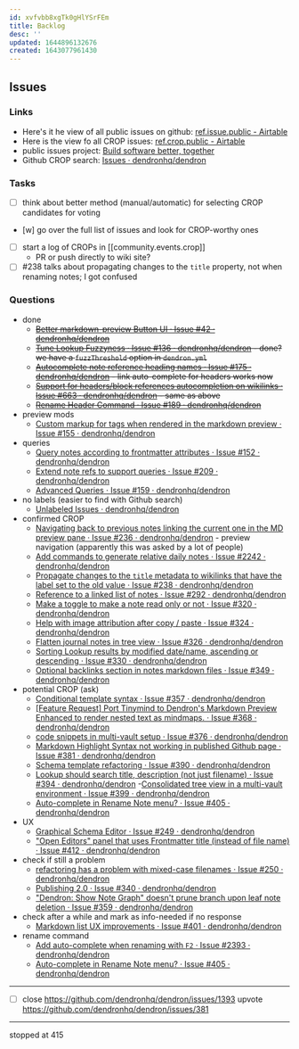 ```yaml
---
id: xvfvbb8xgTk0gHlYSrFEm
title: Backlog
desc: ''
updated: 1644896132676
created: 1643077961430
---
```


## Issues

### Links

-   Here's it he view of all public issues on github: [ref.issue.public - Airtable](https://airtable.com/shrEs45MHwoEF6Bzp/tblEKgeLwxRTwUWil)
-   Here is the view fo all CROP issues: [ref.crop.public - Airtable](https://airtable.com/shrnIyOMe5mO32gHN)
-   public issues project: [Build software better, together](https://github.com/orgs/dendronhq/projects/7)
-   Github CROP search: [Issues · dendronhq/dendron](https://github.com/dendronhq/dendron/labels/kind.crop)

### Tasks

-   [ ] think about better method (manual/automatic) for selecting CROP candidates for voting
-   [w] go over the full list of issues and look for CROP-worthy ones
-   [ ] start a log of CROPs in [[community.events.crop]]
    -   PR or push directly to wiki site?
-   [ ] #238 talks about propagating changes to the `title` property, not when renaming notes; I got confused

### Questions

-   done
    -   ~~[Better markdown-preview Button UI · Issue #42 · dendronhq/dendron](https://github.com/dendronhq/dendron/issues/42)~~
    -   ~~[Tune Lookup Fuzzyness · Issue #136 · dendronhq/dendron](https://github.com/dendronhq/dendron/issues/136) - done? we have a `fuzzThreshold` option in `dendron.yml`~~
    -   ~~[Autocomplete note reference heading names · Issue #175 · dendronhq/dendron](https://github.com/dendronhq/dendron/issues/175) - link auto-complete for headers works now~~
    -   ~~[Support for headers/block references autocompletion on wikilinks · Issue #663 · dendronhq/dendron](https://github.com/dendronhq/dendron/issues/663) - same as above~~
    -   ~~[Rename Header Command · Issue #189 · dendronhq/dendron](https://github.com/dendronhq/dendron/issues/189)~~
-   preview mods
    -   [Custom markup for tags when rendered in the markdown preview · Issue #155 · dendronhq/dendron](https://github.com/dendronhq/dendron/issues/155)
-   queries
    -   [Query notes according to frontmatter attributes · Issue #152 · dendronhq/dendron](https://github.com/dendronhq/dendron/issues/152)
    -   [Extend note refs to support queries · Issue #209 · dendronhq/dendron](https://github.com/dendronhq/dendron/issues/209)
    -   [Advanced Queries · Issue #159 · dendronhq/dendron](https://github.com/dendronhq/dendron/issues/159)
-   no labels (easier to find with Github search)
    -   [Unlabeled Issues · dendronhq/dendron](https://github.com/dendronhq/dendron/issues?q=is:open+is:issue+no:label)
-   confirmed CROP
    -   [Navigating back to previous notes linking the current one in the MD preview pane · Issue #236 · dendronhq/dendron](https://github.com/dendronhq/dendron/issues/236) - preview navigation (apparently this was asked by a lot of people)
    -   [Add commands to generate relative daily notes · Issue #2242 · dendronhq/dendron](https://github.com/dendronhq/dendron/issues/2242)
    -   [Propagate changes to the `title` metadata to wikilinks that have the label set to the old value · Issue #238 · dendronhq/dendron](https://github.com/dendronhq/dendron/issues/238)
    -   [Reference to a linked list of notes · Issue #292 · dendronhq/dendron](https://github.com/dendronhq/dendron/issues/292)
    -   [Make a toggle to make a note read only or not · Issue #320 · dendronhq/dendron](https://github.com/dendronhq/dendron/issues/320)
    -   [Help with image attribution after copy / paste · Issue #324 · dendronhq/dendron](https://github.com/dendronhq/dendron/issues/324)
    -   [Flatten journal notes in tree view · Issue #326 · dendronhq/dendron](https://github.com/dendronhq/dendron/issues/326)
    -   [Sorting Lookup results by modified date/name, ascending or descending · Issue #330 · dendronhq/dendron](https://github.com/dendronhq/dendron/issues/330)
    -   [Optional backlinks section in notes markdown files · Issue #349 · dendronhq/dendron](https://github.com/dendronhq/dendron/issues/349)
-   potential CROP (ask)
    -   [Conditional template syntax · Issue #357 · dendronhq/dendron](https://github.com/dendronhq/dendron/issues/357)
    -   [[Feature Request] Port Tinymind to Dendron's Markdown Preview Enhanced to render nested text as mindmaps. · Issue #368 · dendronhq/dendron](https://github.com/dendronhq/dendron/issues/368)
    -   [code snippets in multi-vault setup · Issue #376 · dendronhq/dendron](https://github.com/dendronhq/dendron/issues/376)
    -   [Markdown Highlight Syntax not working in published Github page · Issue #381 · dendronhq/dendron](https://github.com/dendronhq/dendron/issues/381)
    -   [Schema template refactoring · Issue #390 · dendronhq/dendron](https://github.com/dendronhq/dendron/issues/390)
    -   [Lookup should search title, description (not just filename) · Issue #394 · dendronhq/dendron](https://github.com/dendronhq/dendron/issues/394) -[Consolidated tree view in a multi-vault environment · Issue #399 · dendronhq/dendron](https://github.com/dendronhq/dendron/issues/399)
    -   [Auto-complete in Rename Note menu? · Issue #405 · dendronhq/dendron](https://github.com/dendronhq/dendron/issues/405)
-   UX
    -   [Graphical Schema Editor · Issue #249 · dendronhq/dendron](https://github.com/dendronhq/dendron/issues/249)
    -   ["Open Editors" panel that uses Frontmatter title (instead of file name) · Issue #412 · dendronhq/dendron](https://github.com/dendronhq/dendron/issues/412)
-   check if still a problem
    -   [refactoring has a problem with mixed-case filenames · Issue #250 · dendronhq/dendron](https://github.com/dendronhq/dendron/issues/250)
    -   [Publishing 2.0 · Issue #340 · dendronhq/dendron](https://github.com/dendronhq/dendron/issues/340)
    -   ["Dendron: Show Note Graph" doesn't prune branch upon leaf note deletion · Issue #359 · dendronhq/dendron](https://github.com/dendronhq/dendron/issues/359)
-   check after a while and mark as info-needed if no response
    -   [Markdown list UX improvements · Issue #401 · dendronhq/dendron](https://github.com/dendronhq/dendron/issues/401)
-   rename command
    -   [Add auto-complete when renaming with `F2` · Issue #2393 · dendronhq/dendron](https://github.com/dendronhq/dendron/issues/2393)
    -   [Auto-complete in Rename Note menu? · Issue #405 · dendronhq/dendron](https://github.com/dendronhq/dendron/issues/405)

---

-   [ ] close <https://github.com/dendronhq/dendron/issues/1393> upvote <https://github.com/dendronhq/dendron/issues/381>

---

stopped at 415
